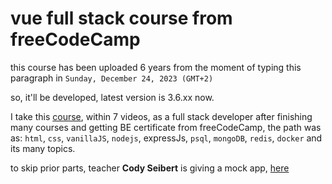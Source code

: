# vue full stack course from freeCodeCamp

this course has been uploaded 6 years from the moment of typing this paragraph in `Sunday, December 24, 2023 (GMT+2)`

so, it'll be developed, latest version is 3.6.xx now.

I take this [course](https://www.youtube.com/watch?v=Fa4cRMaTDUI&list=PLWKjhJtqVAbnadueQ-C5keMQQiQau_i0D&index=1), within 7 videos, as a full stack developer after finishing many courses and getting BE certificate from freeCodeCamp, the path was as: `html`, `css`, `vanillaJS`, `nodejs`, expressJs, `psql`, `mongoDB`, `redis`, `docker` and its many topics.

to skip prior parts, teacher **Cody Seibert** is giving a mock app, [here](https://github.com/codyseibert/tab-tracker)

